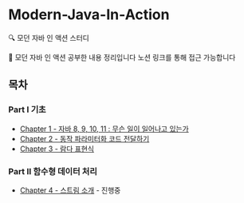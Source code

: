 # Modern-Java-In-Action
🔍 모던 자바 인 액션 스터디

📖 모던 자바 인 액션 공부한 내용 정리입니다
노션 링크를 통해 접근 가능합니다
## 목차

### Part Ⅰ 기초
* [Chapter 1 - 자바 8, 9, 10, 11 : 무슨 일이 일어나고 있는가](https://skinny-flock-45f.notion.site/1-15eb43e02ebe80fa9203c483be42df74)
* [Chapter 2 - 동작 파라미터화 코드 전달하기](https://skinny-flock-45f.notion.site/2-15eb43e02ebe80c9a4e5fbbaacdcf8ef?pvs=4)
* [Chapter 3 - 람다 표현식](https://skinny-flock-45f.notion.site/3-160b43e02ebe8091b06af49d63b71a7e)

### Part Ⅱ 함수형 데이터 처리
* [Chapter 4 - 스트림 소개](https://skinny-flock-45f.notion.site/4-161b43e02ebe807799b8c8c56af3ab3c) - 진행중
